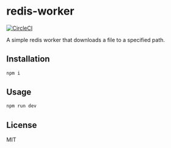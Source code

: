 # redis-worker

[![CircleCI](https://circleci.com/gh/aotarola/redis-worker.svg?style=shield)](https://circleci.com/gh/aotarola/redis-rowrker)

A simple redis worker that downloads a file to a specified path.

## Installation

```zsh
npm i
```

## Usage

```zsh
npm run dev
```

## License

MIT
